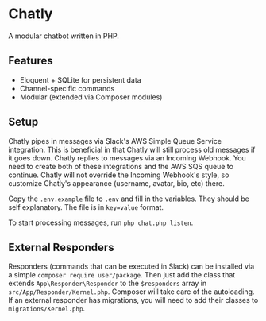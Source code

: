 # Chatly
A modular chatbot written in PHP.

## Features
* Eloquent + SQLite for persistent data
* Channel-specific commands
* Modular (extended via Composer modules)

## Setup
Chatly pipes in messages via Slack's AWS Simple Queue Service integration. This is beneficial in that Chatly will still process old messages if it goes down. Chatly replies to messages via an Incoming Webhook. You need to create both of these integrations and the AWS SQS queue to continue. Chatly will not override the Incoming Webhook's style, so customize Chatly's appearance (username, avatar, bio, etc) there.

Copy the `.env.example` file to `.env` and fill in the variables. They should be self explanatory. The file is in `key=value` format.

To start processing messages, run `php chat.php listen`.

## External Responders
Responders (commands that can be executed in Slack) can be installed via a simple `composer require user/package`. Then just add the class that extends `App\Responder\Responder` to the `$responders` array in `src/App/Responder/Kernel.php`. Composer will take care of the autoloading. If an external responder has migrations, you will need to add their classes to `migrations/Kernel.php`.
